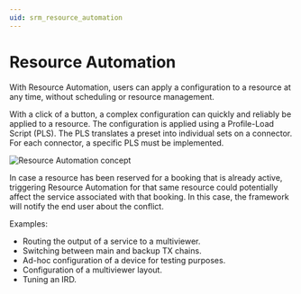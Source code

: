 ```yaml
---
uid: srm_resource_automation
---
```


# Resource Automation

With Resource Automation, users can apply a configuration to a resource at any time, without scheduling or resource management.

With a click of a button, a complex configuration can quickly and reliably be applied to a resource. The configuration is applied using a Profile-Load Script (PLS). The PLS translates a preset into individual sets on a connector. For each connector, a specific PLS must be implemented.

![Resource Automation concept](~/srm/images/SRM_resource_automation_PLS.png)

In case a resource has been reserved for a booking that is already active, triggering Resource Automation for that same resource could potentially affect the service associated with that booking. In this case, the framework will notify the end user about the conflict.

Examples:

- Routing the output of a service to a multiviewer.
- Switching between main and backup TX chains.
- Ad-hoc configuration of a device for testing purposes.
- Configuration of a multiviewer layout.
- Tuning an IRD.

